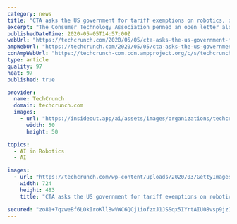```yaml
---
category: news
title: "CTA asks the US government for tariff exemptions on robotics, drones and 3D printers"
excerpt: "The Consumer Technology Association penned an open letter alongside a number of other industry representatives asking the U.S. Trade Representative’s Office to loosen tariffs on a number of tech categories manufactured in China."
publishedDateTime: 2020-05-05T14:57:00Z
webUrl: "https://techcrunch.com/2020/05/05/cta-asks-the-us-government-for-tariff-exemptions-on-robotics-drones-and-3d-printers/"
ampWebUrl: "https://techcrunch.com/2020/05/05/cta-asks-the-us-government-for-tariff-exemptions-on-robotics-drones-and-3d-printers/amp/"
cdnAmpWebUrl: "https://techcrunch-com.cdn.ampproject.org/c/s/techcrunch.com/2020/05/05/cta-asks-the-us-government-for-tariff-exemptions-on-robotics-drones-and-3d-printers/amp/"
type: article
quality: 97
heat: 97
published: true

provider:
  name: TechCrunch
  domain: techcrunch.com
  images:
    - url: "https://insideout.app/ai/assets/images/organizations/techcrunch.com-50x50.jpg"
      width: 50
      height: 50

topics:
  - AI in Robotics
  - AI

images:
  - url: "https://techcrunch.com/wp-content/uploads/2020/03/GettyImages-931630954.jpg?w=724"
    width: 724
    height: 483
    title: "CTA asks the US government for tariff exemptions on robotics, drones and 3D printers"

secured: "zo81+7qzweBf6LOkIroKllBwVWC6QCj1iofzxJ1JSSqx5IYrtAIU08vsp9jz1no9pf1KLLOuVlLs99nlTAl8TjX/E3pKFWebKqlrGbYIWwzohXlsucEGb8Cgios4FT5GQNPdU3oFwWNp+CXMWb64j3xIlD3briHmXKkv+RTAE+8ugou4JZwSAb0MANkfvKy5NaIaAy/aTN5tw2ljkaaMTdd0dS0IgWK/YgGIr9ZEVwjvCoEzm+OZfs2WRYaA6Zydw/PrSJj0mQ4KgXQxDOCZMnUnyCqzRkMNeoGgFx1AeUvBugCwLwjI3P1EV4vzN1pTAKvWumg7dJm6PP7kKV/iouSmodZ90WtoIoOC1qFsOfdmj6ZK+EJ5stQdXVXYMIzvCt6W3uWrk82zP6jC/JB0DbLUKsbRHaFYRk+RbrTfXtyGREc9LfDUp4PYVP04CXTYYvzXI9FnO6xtyeV7EdxeR4M/Mq8Dhwvb/qTyJYb2Tbo=;rInJ66rxwPpbQjKgpFNCbg=="
---
```


